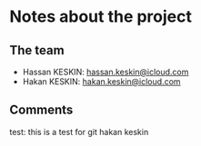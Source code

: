 # Notes about the project

## The team

- Hassan KESKIN: hassan.keskin@icloud.com
- Hakan KESKIN: hakan.keskin@icloud.com

## Comments
test: this is a test for git hakan keskin